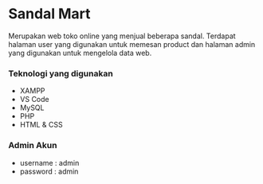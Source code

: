# Sandal Mart
Merupakan web toko online yang menjual beberapa sandal. Terdapat halaman user yang digunakan untuk memesan product dan halaman admin yang digunakan untuk mengelola data web.

### Teknologi yang digunakan
* XAMPP
* VS Code
* MySQL
* PHP
* HTML & CSS

### Admin Akun
* username  : admin
* password  : admin
